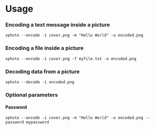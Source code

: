 # Usage

### Encoding a text message inside a picture

```text
xphoto --encode -i cover.png -m "Hello World" -o encoded.png
```

### Encoding a file inside a picture

```text
xphoto --encode -i cover.png -f myfile.txt -o encoded.png
```

### Decoding data from a picture

```text
xphoto --decode -i encoded.png
```

### Optional parameters

#### Password

```text
xphoto --encode -i cover.png -m "Hello World" -o encoded.png --password mypassword
```

